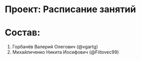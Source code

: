# Проект: Расписание занятий
# Состав: 
1. Горбанёв Валерий Олегович (@vgartg)
2. Михайличенко Никита Иосифович (@Fiitovec99)
